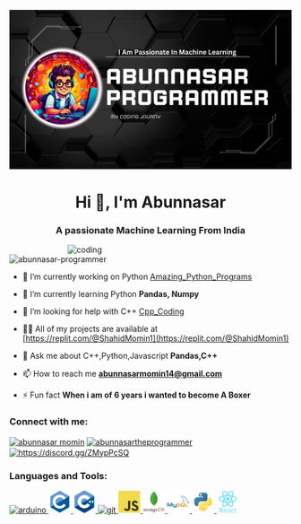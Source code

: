 ![logo](https://github.com/Abunnasarmomin/Abunnasarmomin/blob/main/Github%20Banner.png)

<h1 align="center">Hi 👋, I'm Abunnasar</h1>
<h3 align="center">A passionate Machine Learning From India</h3>

<img align="right" alt="coding" width="400" src="https://www.google.com/url?sa=i&url=https%3A%2F%2Fgithub.com%2Fpietroow&psig=AOvVaw3LP55Ua-QwgKsy5AS-XDQ-&ust=1716226935332000&source=images&cd=vfe&opi=89978449&ved=0CBEQjRxqFwoTCLDeldqhmoYDFQAAAAAdAAAAABBe">

<p align="left"> <img src="https://komarev.com/ghpvc/?username=abunnasar-programmer&label=Profile%20views&color=0e75b6&style=flat" alt="abunnasar-programmer" /> </p>

- 🔭 I’m currently working on Python [Amazing_Python_Programs](https://github.com/Abunnasarmomin/AMAZING_PYTHON_PROGRAMS.git)

- 🌱 I’m currently learning Python **Pandas, Numpy**

- 🤝 I’m looking for help with C++ [Cpp_Coding](https://github.com/Abunnasarmomin/Cpp_Coding.git)

- 👨‍💻 All of my projects are available at [https://replit.com/@ShahidMomin1](https://replit.com/@ShahidMomin1)

- 💬 Ask me about C++,Python,Javascript **Pandas,C++**

- 📫 How to reach me **abunnasarmomin14@gmail.com**

- ⚡ Fun fact **When i am of 6 years i wanted to become A Boxer**

<h3 align="left">Connect with me:</h3>
<p align="left">
</p>

<p align="left">
<a href="https://fb.com/abunnasar momin" target="blank"><img align="center" src="https://raw.githubusercontent.com/rahuldkjain/github-profile-readme-generator/master/src/images/icons/Social/facebook.svg" alt="abunnasar momin" height="30" width="40" /></a>
<a href="https://instagram.com/abunnasartheprogrammer" target="blank"><img align="center" src="https://raw.githubusercontent.com/rahuldkjain/github-profile-readme-generator/master/src/images/icons/Social/instagram.svg" alt="abunnasartheprogrammer" height="30" width="40" /></a>
<a href="https://discord.gg/https://discord.gg/ZMypPcSQ" target="blank"><img align="center" src="https://raw.githubusercontent.com/rahuldkjain/github-profile-readme-generator/master/src/images/icons/Social/discord.svg" alt="https://discord.gg/ZMypPcSQ" height="30" width="40" /></a>
</p>

<h3 align="left">Languages and Tools:</h3>
<p align="left"> <a href="https://www.arduino.cc/" target="_blank" rel="noreferrer"> <img src="https://cdn.worldvectorlogo.com/logos/arduino-1.svg" alt="arduino" width="40" height="40"/> </a> <a href="https://www.cprogramming.com/" target="_blank" rel="noreferrer"> <img src="https://raw.githubusercontent.com/devicons/devicon/master/icons/c/c-original.svg" alt="c" width="40" height="40"/> </a> <a href="https://www.w3schools.com/cpp/" target="_blank" rel="noreferrer"> <img src="https://raw.githubusercontent.com/devicons/devicon/master/icons/cplusplus/cplusplus-original.svg" alt="cplusplus" width="40" height="40"/> </a> <a href="https://git-scm.com/" target="_blank" rel="noreferrer"> <img src="https://www.vectorlogo.zone/logos/git-scm/git-scm-icon.svg" alt="git" width="40" height="40"/> </a> <a href="https://developer.mozilla.org/en-US/docs/Web/JavaScript" target="_blank" rel="noreferrer"> <img src="https://raw.githubusercontent.com/devicons/devicon/master/icons/javascript/javascript-original.svg" alt="javascript" width="40" height="40"/> </a> <a href="https://www.mongodb.com/" target="_blank" rel="noreferrer"> <img src="https://raw.githubusercontent.com/devicons/devicon/master/icons/mongodb/mongodb-original-wordmark.svg" alt="mongodb" width="40" height="40"/> </a> <a href="https://www.mysql.com/" target="_blank" rel="noreferrer"> <img src="https://raw.githubusercontent.com/devicons/devicon/master/icons/mysql/mysql-original-wordmark.svg" alt="mysql" width="40" height="40"/> </a> <a href="https://www.python.org" target="_blank" rel="noreferrer"> <img src="https://raw.githubusercontent.com/devicons/devicon/master/icons/python/python-original.svg" alt="python" width="40" height="40"/> </a> <a href="https://reactjs.org/" target="_blank" rel="noreferrer"> <img src="https://raw.githubusercontent.com/devicons/devicon/master/icons/react/react-original-wordmark.svg" alt="react" width="40" height="40"/> </a> </p>

